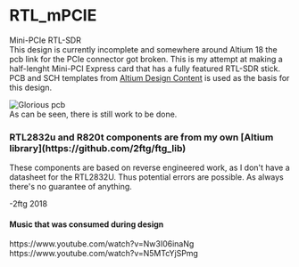 # RTL_mPCIE  
Mini-PCIe RTL-SDR  
This design is currently incomplete and somewhere around Altium 18 the pcb link for the PCIe connector got broken.
This is my attempt at making a half-lenght Mini-PCI Express card that has a fully featured RTL-SDR stick.  
PCB and SCH templates from [Altium Design Content](https://designcontent.live.altium.com/#TemplateDesignDetail/PDE-0001-00003) is used as the basis for this design.  

![Glorious pcb](https://i.imgur.com/pHXGQ7i.png)  
As can be seen, there is still work to be done. 



<h3> RTL2832u and R820t components are from my own [Altium library](https://github.com/2ftg/ftg_lib)</h3>  
These components are based on reverse engineered work, as I don't have a datasheet for the RTL2832U.  
Thus potential errors are possible.  
As always there's no guarantee of anything. 
  
-2ftg 2018  

<h4>Music that was consumed during design</h4>
https://www.youtube.com/watch?v=Nw3I06inaNg  
https://www.youtube.com/watch?v=N5MTcYjSPmg  
